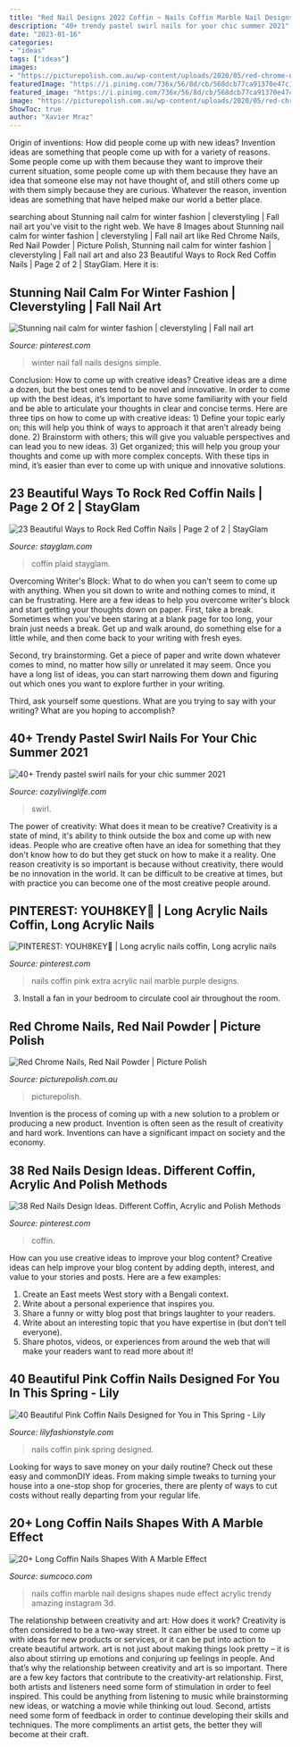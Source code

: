 ```yaml
---
title: "Red Nail Designs 2022 Coffin ~ Nails Coffin Marble Nail Designs Shapes Nude Effect Acrylic Trendy Amazing Instagram 3d"
description: "40+ trendy pastel swirl nails for your chic summer 2021"
date: "2023-01-16"
categories:
- "ideas"
tags: ["ideas"]
images:
- "https://picturepolish.com.au/wp-content/uploads/2020/05/red-chrome-nails-picture-polish-600x600.png"
featuredImage: "https://i.pinimg.com/736x/56/8d/cb/568dcb77ca91370e47c19ce20864e3e4.jpg"
featured_image: "https://i.pinimg.com/736x/56/8d/cb/568dcb77ca91370e47c19ce20864e3e4.jpg"
image: "https://picturepolish.com.au/wp-content/uploads/2020/05/red-chrome-nails-picture-polish-600x600.png"
ShowToc: true
author: "Xavier Mraz"
---
```



Origin of inventions: How did people come up with new ideas?
Invention ideas are something that people come up with for a variety of reasons. Some people come up with them because they want to improve their current situation, some people come up with them because they have an idea that someone else may not have thought of, and still others come up with them simply because they are curious. Whatever the reason, invention ideas are something that have helped make our world a better place.

	

		
searching about Stunning nail calm for winter fashion | cleverstyling | Fall nail art you've visit to the right web. We have 8 Images about Stunning nail calm for winter fashion | cleverstyling | Fall nail art like Red Chrome Nails, Red Nail Powder | Picture Polish, Stunning nail calm for winter fashion | cleverstyling | Fall nail art and also 23 Beautiful Ways to Rock Red Coffin Nails | Page 2 of 2 | StayGlam. Here it is:
		
    
## Stunning Nail Calm For Winter Fashion | Cleverstyling | Fall Nail Art

<img loading=lazy src="https://i.pinimg.com/736x/89/c3/95/89c395d6fdffc9fa4d870008c21fc801.jpg" onerror="this.onerror=null;this.src='https://tse4.mm.bing.net/th?id=OIP.Dt2GyQMRg0QwTuahxNj4YwHaMu&amp;pid=15.1';" alt="Stunning nail calm for winter fashion | cleverstyling | Fall nail art">

_Source: pinterest.com_

>winter nail fall nails designs simple. 

	

Conclusion: How to come up with creative ideas?
Creative ideas are a dime a dozen, but the best ones tend to be novel and innovative. In order to come up with the best ideas, it’s important to have some familiarity with your field and be able to articulate your thoughts in clear and concise terms. Here are three tips on how to come up with creative ideas: 1) Define your topic early on; this will help you think of ways to approach it that aren’t already being done. 2) Brainstorm with others; this will give you valuable perspectives and can lead you to new ideas. 3) Get organized; this will help you group your thoughts and come up with more complex concepts. With these tips in mind, it’s easier than ever to come up with unique and innovative solutions.

    
## 23 Beautiful Ways To Rock Red Coffin Nails | Page 2 Of 2 | StayGlam

<img loading=lazy src="https://stayglam.com/wp-content/uploads/2020/12/Matte-Red-and-Plaid-Nails.jpg" onerror="this.onerror=null;this.src='https://tse2.mm.bing.net/th?id=OIP.V-Fq0gJ9yJzlosEUVxfDswHaLH&amp;pid=15.1';" alt="23 Beautiful Ways to Rock Red Coffin Nails | Page 2 of 2 | StayGlam">

_Source: stayglam.com_

>coffin plaid stayglam. 

	

Overcoming Writer's Block: What to do when you can't seem to come up with anything.
When you sit down to write and nothing comes to mind, it can be frustrating. Here are a few ideas to help you overcome writer's block and start getting your thoughts down on paper.
First, take a break. Sometimes when you've been staring at a blank page for too long, your brain just needs a break. Get up and walk around, do something else for a little while, and then come back to your writing with fresh eyes.

Second, try brainstorming. Get a piece of paper and write down whatever comes to mind, no matter how silly or unrelated it may seem. Once you have a long list of ideas, you can start narrowing them down and figuring out which ones you want to explore further in your writing.

Third, ask yourself some questions. What are you trying to say with your writing? What are you hoping to accomplish?

    
## 40+ Trendy Pastel Swirl Nails For Your Chic Summer 2021

<img loading=lazy src="https://cozylivinglife.com/wp-content/uploads/2021/07/11-3.jpg" onerror="this.onerror=null;this.src='https://tse4.mm.bing.net/th?id=OIP.RiZ_e-ay_tae5zzWZLM1mAHaLH&amp;pid=15.1';" alt="40+ Trendy pastel swirl nails for your chic summer 2021">

_Source: cozylivinglife.com_

>swirl. 

	

The power of creativity: What does it mean to be creative?
Creativity is a state of mind, it's ability to think outside the box and come up with new ideas. People who are creative often have an idea for something that they don't know how to do but they get stuck on how to make it a reality. One reason creativity is so important is because without creativity, there would be no innovation in the world. It can be difficult to be creative at times, but with practice you can become one of the most creative people around.

    
## PINTEREST: YOUH8KEY🦋 | Long Acrylic Nails Coffin, Long Acrylic Nails

<img loading=lazy src="https://i.pinimg.com/736x/9b/39/6e/9b396e9f3167cb1ed082bc6b051d7e9f.jpg" onerror="this.onerror=null;this.src='https://tse1.mm.bing.net/th?id=OIP.bTuvWbORMSfUmaLCqzCGqwHaKR&amp;pid=15.1';" alt="PINTEREST: YOUH8KEY🦋 | Long acrylic nails coffin, Long acrylic nails">

_Source: pinterest.com_

>nails coffin pink extra acrylic nail marble purple designs. 

	

3. Install a fan in your bedroom to circulate cool air throughout the room.

    
## Red Chrome Nails, Red Nail Powder | Picture Polish

<img loading=lazy src="https://picturepolish.com.au/wp-content/uploads/2020/05/red-chrome-nails-picture-polish-600x600.png" onerror="this.onerror=null;this.src='https://tse2.mm.bing.net/th?id=OIP.XqTk1vqsvYITbtiL91kKvQHaHa&amp;pid=15.1';" alt="Red Chrome Nails, Red Nail Powder | Picture Polish">

_Source: picturepolish.com.au_

>picturepolish. 

	

Invention is the process of coming up with a new solution to a problem or producing a new product. Invention is often seen as the result of creativity and hard work. Inventions can have a significant impact on society and the economy.

    
## 38 Red Nails Design Ideas. Different Coffin, Acrylic And Polish Methods

<img loading=lazy src="https://i.pinimg.com/736x/56/8d/cb/568dcb77ca91370e47c19ce20864e3e4.jpg" onerror="this.onerror=null;this.src='https://tse1.mm.bing.net/th?id=OIP._ExvXuHZ61z8wLirh_oG9QHaN1&amp;pid=15.1';" alt="38 Red Nails Design Ideas. Different Coffin, Acrylic and Polish Methods">

_Source: pinterest.com_

>coffin. 

	

How can you use creative ideas to improve your blog content?
Creative ideas can help improve your blog content by adding depth, interest, and value to your stories and posts. Here are a few examples:
1. Create an East meets West story with a Bengali context.
2. Write about a personal experience that inspires you.
3. Share a funny or witty blog post that brings laughter to your readers.
4. Write about an interesting topic that you have expertise in (but don’t tell everyone).  
5. Share photos, videos, or experiences from around the web that will make your readers want to read more about it!

    
## 40 Beautiful Pink Coffin Nails Designed For You In This Spring - Lily

<img loading=lazy src="https://lilyfashionstyle.com/wp-content/uploads/2020/02/34-8.jpg" onerror="this.onerror=null;this.src='https://tse4.mm.bing.net/th?id=OIP.xmDDgEmR7B-Apz--oRne5gHaKT&amp;pid=15.1';" alt="40 Beautiful Pink Coffin Nails Designed for You in This Spring - Lily">

_Source: lilyfashionstyle.com_

>nails coffin pink spring designed. 

	

Looking for ways to save money on your daily routine? Check out these easy and commonDIY ideas. From making simple tweaks to turning your house into a one-stop shop for groceries, there are plenty of ways to cut costs without really departing from your regular life.

    
## 20+ Long Coffin Nails Shapes With A Marble Effect

<img loading=lazy src="https://www.sumcoco.com/wp-content/uploads/2019/01/marble-coffin-nails-6.jpg" onerror="this.onerror=null;this.src='https://tse4.mm.bing.net/th?id=OIP.x84WQVK-lVMIoxaF4__JewHaHa&amp;pid=15.1';" alt="20+ Long Coffin Nails Shapes With A Marble Effect">

_Source: sumcoco.com_

>nails coffin marble nail designs shapes nude effect acrylic trendy amazing instagram 3d. 

	

The relationship between creativity and art: How does it work?
Creativity is often considered to be a two-way street. It can either be used to come up with ideas for new products or services, or it can be put into action to create beautiful artwork. art is not just about making things look pretty – it is also about stirring up emotions and conjuring up feelings in people. And that’s why the relationship between creativity and art is so important.
There are a few key factors that contribute to the creativity-art relationship. First, both artists and listeners need some form of stimulation in order to feel inspired. This could be anything from listening to music while brainstorming new ideas, or watching a movie while thinking out loud. Second, artists need some form of feedback in order to continue developing their skills and techniques. The more compliments an artist gets, the better they will become at their craft.

